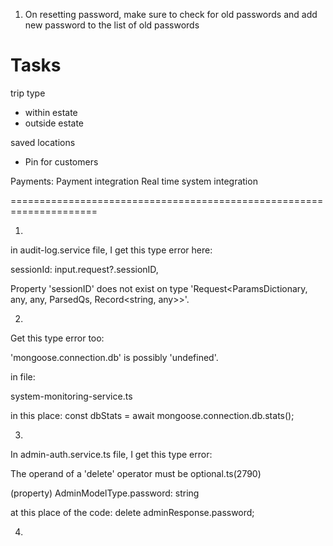 1. On resetting password, make sure to check for old passwords and add new password to the list of old passwords

# Tasks
trip type
 - within estate
 - outside estate

saved locations

- Pin for customers

Payments:
Payment integration
Real time system integration



=====================================================================

1.
in audit-log.service file, I get this type error here:

sessionId: input.request?.sessionID,

Property 'sessionID' does not exist on type 'Request<ParamsDictionary, any, any, ParsedQs, Record<string, any>>'.

2. 

Get this type error too:

'mongoose.connection.db' is possibly 'undefined'.

in file:

system-monitoring-service.ts

in this place:  const dbStats = await mongoose.connection.db.stats();

3. 

In admin-auth.service.ts file, I get this type error:

The operand of a 'delete' operator must be optional.ts(2790)

(property) AdminModelType.password: string

at this place of the code: delete adminResponse.password;

4. 

